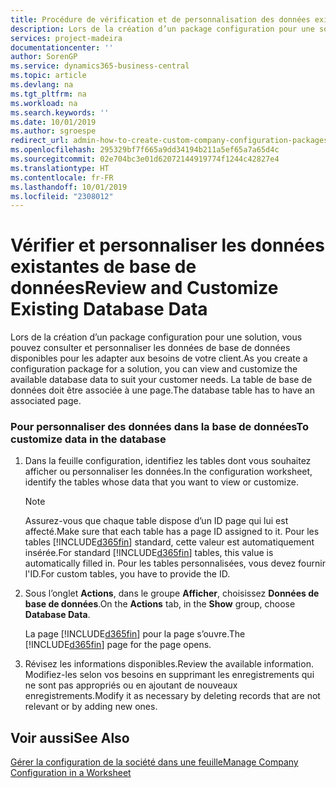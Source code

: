 ```yaml
---
title: Procédure de vérification et de personnalisation des données existantes de base de données | Microsoft Docs
description: Lors de la création d’un package configuration pour une solution, vous pouvez consulter et personnaliser les données de base de données disponibles pour les adapter aux besoins de votre client. La table de base de données doit être associée à une page.
services: project-madeira
documentationcenter: ''
author: SorenGP
ms.service: dynamics365-business-central
ms.topic: article
ms.devlang: na
ms.tgt_pltfrm: na
ms.workload: na
ms.search.keywords: ''
ms.date: 10/01/2019
ms.author: sgroespe
redirect_url: admin-how-to-create-custom-company-configuration-packages
ms.openlocfilehash: 295329bf7f665a9dd34194b211a5ef65a7a65d4c
ms.sourcegitcommit: 02e704bc3e01d62072144919774f1244c42827e4
ms.translationtype: HT
ms.contentlocale: fr-FR
ms.lasthandoff: 10/01/2019
ms.locfileid: "2308012"
---
```

# <a name="review-and-customize-existing-database-data"></a><span data-ttu-id="b4637-104">Vérifier et personnaliser les données existantes de base de données</span><span class="sxs-lookup"><span data-stu-id="b4637-104">Review and Customize Existing Database Data</span></span>
<span data-ttu-id="b4637-105">Lors de la création d’un package configuration pour une solution, vous pouvez consulter et personnaliser les données de base de données disponibles pour les adapter aux besoins de votre client.</span><span class="sxs-lookup"><span data-stu-id="b4637-105">As you create a configuration package for a solution, you can view and customize the available database data to suit your customer needs.</span></span> <span data-ttu-id="b4637-106">La table de base de données doit être associée à une page.</span><span class="sxs-lookup"><span data-stu-id="b4637-106">The database table has to have an associated page.</span></span>  

### <a name="to-customize-data-in-the-database"></a><span data-ttu-id="b4637-107">Pour personnaliser des données dans la base de données</span><span class="sxs-lookup"><span data-stu-id="b4637-107">To customize data in the database</span></span>  

1.  <span data-ttu-id="b4637-108">Dans la feuille configuration, identifiez les tables dont vous souhaitez afficher ou personnaliser les données.</span><span class="sxs-lookup"><span data-stu-id="b4637-108">In the configuration worksheet, identify the tables whose data that you want to view or customize.</span></span>  

    > [!NOTE]  
    >  <span data-ttu-id="b4637-109">Assurez-vous que chaque table dispose d’un ID page qui lui est affecté.</span><span class="sxs-lookup"><span data-stu-id="b4637-109">Make sure that each table has a page ID assigned to it.</span></span> <span data-ttu-id="b4637-110">Pour les tables [!INCLUDE[d365fin](includes/d365fin_md.md)] standard, cette valeur est automatiquement insérée.</span><span class="sxs-lookup"><span data-stu-id="b4637-110">For standard [!INCLUDE[d365fin](includes/d365fin_md.md)] tables, this value is automatically filled in.</span></span> <span data-ttu-id="b4637-111">Pour les tables personnalisées, vous devez fournir l'ID.</span><span class="sxs-lookup"><span data-stu-id="b4637-111">For custom tables, you have to provide the ID.</span></span>  

2.  <span data-ttu-id="b4637-112">Sous l’onglet **Actions**, dans le groupe **Afficher**, choisissez **Données de base de données**.</span><span class="sxs-lookup"><span data-stu-id="b4637-112">On the **Actions** tab, in the **Show** group, choose **Database Data**.</span></span>  

     <span data-ttu-id="b4637-113">La page [!INCLUDE[d365fin](includes/d365fin_md.md)] pour la page s’ouvre.</span><span class="sxs-lookup"><span data-stu-id="b4637-113">The [!INCLUDE[d365fin](includes/d365fin_md.md)] page for the page opens.</span></span>  

3.  <span data-ttu-id="b4637-114">Révisez les informations disponibles.</span><span class="sxs-lookup"><span data-stu-id="b4637-114">Review the available information.</span></span> <span data-ttu-id="b4637-115">Modifiez-les selon vos besoins en supprimant les enregistrements qui ne sont pas appropriés ou en ajoutant de nouveaux enregistrements.</span><span class="sxs-lookup"><span data-stu-id="b4637-115">Modify it as necessary by deleting records that are not relevant or by adding new ones.</span></span>  

## <a name="see-also"></a><span data-ttu-id="b4637-116">Voir aussi</span><span class="sxs-lookup"><span data-stu-id="b4637-116">See Also</span></span>  
 [<span data-ttu-id="b4637-117">Gérer la configuration de la société dans une feuille</span><span class="sxs-lookup"><span data-stu-id="b4637-117">Manage Company Configuration in a Worksheet</span></span>](admin-how-to-manage-company-configuration-in-a-worksheet.md)
